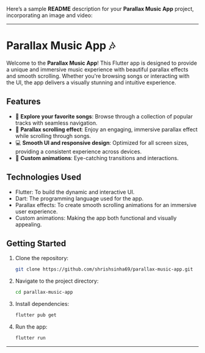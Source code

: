 Here’s a sample **README** description for your **Parallax Music App** project, incorporating an image and video:

---

# Parallax Music App 🎶

Welcome to the **Parallax Music App**! This Flutter app is designed to provide a unique and immersive music experience with beautiful parallax effects and smooth scrolling. Whether you're browsing songs or interacting with the UI, the app delivers a visually stunning and intuitive experience.



## Features
- 🎵 **Explore your favorite songs**: Browse through a collection of popular tracks with seamless navigation.
- 🌌 **Parallax scrolling effect**: Enjoy an engaging, immersive parallax effect while scrolling through songs.
- 💻 **Smooth UI and responsive design**: Optimized for all screen sizes, providing a consistent experience across devices.
- 🎨 **Custom animations**: Eye-catching transitions and interactions.

## Technologies Used
- Flutter: To build the dynamic and interactive UI.
- Dart: The programming language used for the app.
- Parallax effects: To create smooth scrolling animations for an immersive user experience.
- Custom animations: Making the app both functional and visually appealing.

## Getting Started
1. Clone the repository:
   ```bash
   git clone https://github.com/shrishsinha69/parallax-music-app.git
   ```
2. Navigate to the project directory:
   ```bash
   cd parallax-music-app
   ```
3. Install dependencies:
   ```bash
   flutter pub get
   ```
4. Run the app:
   ```bash
   flutter run
   ```


---
